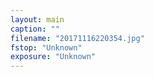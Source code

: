 ```yaml
---
layout: main
caption: ""
filename: "20171116220354.jpg"
fstop: "Unknown"
exposure: "Unknown"
---
```

